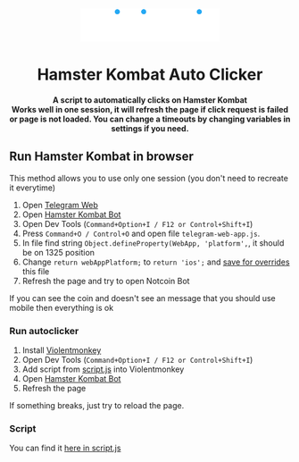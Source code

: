 <p align="center">
  <br>
  <img width="250" src="logo.png">
  <br>
</p>

<h1 align="center">
  Hamster Kombat Auto Clicker
</h1>

<h4 align="center">
    A script to automatically clicks on Hamster Kombat
    <br/>
    Works well in one session, it will refresh the page if click request is failed or page is not loaded. You can change a timeouts by changing variables in settings if you need.
</h4>

## Run Hamster Kombat in browser

This method allows you to use only one session (you don't need to recreate it everytime)

1. Open [Telegram Web](https://web.telegram.org)
2. Open [Hamster Kombat Bot](https://web.telegram.org/k/#@hamster_kombat_bot)
3. Open Dev Tools (`Command+Option+I / F12 or Control+Shift+I`)
4. Press `Command+O / Control+O` and open file `telegram-web-app.js`.
5. In file find string `Object.defineProperty(WebApp, 'platform',`, it should be on 1325 position
6. Change `return webAppPlatform;` to `return 'ios';` and [save for overrides](https://senuravihanjayadeva.medium.com/local-overrides-in-chrome-devtools-f4a148de30c2#:~:text=Locate%20the%20file%20you%20want,overrides%E2%80%9D%20from%20the%20context%20menu.) this file
7. Refresh the page and try to open Notcoin Bot

If you can see the coin and doesn't see an message that you should use mobile then everything is ok

### Run autoclicker

1. Install [Violentmonkey](https://violentmonkey.github.io/)
2. Open Dev Tools (`Command+Option+I / F12 or Control+Shift+I`)
3. Add script from [script.js](https://github.com/Ltwoz/hamster-kombat-bot/blob/main/script.js) into Violentmonkey
4. Open [Hamster Kombat Bot](https://web.telegram.org/k/#@hamster_kombat_bot)
5. Refresh the page

If something breaks, just try to reload the page.

### Script

You can find it [here in script.js](https://github.com/Ltwoz/hamster-kombat-bot/blob/main/script.js)